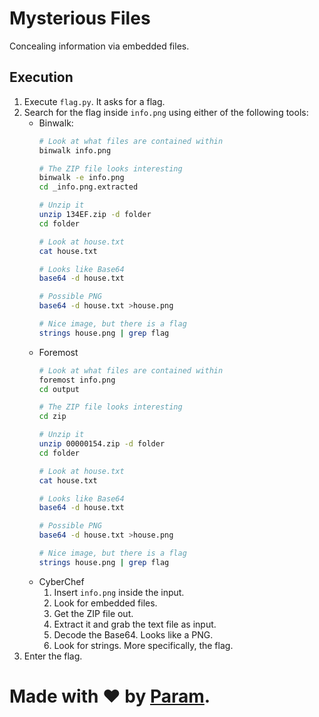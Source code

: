 # Mysterious Files
Concealing information via embedded files.

## Execution
1. Execute `flag.py`. It asks for a flag.
2. Search for the flag inside `info.png` using
   either of the following tools:
   - Binwalk:
     ```bash
     # Look at what files are contained within
     binwalk info.png

     # The ZIP file looks interesting
     binwalk -e info.png
     cd _info.png.extracted

     # Unzip it
     unzip 134EF.zip -d folder
     cd folder

     # Look at house.txt
     cat house.txt

     # Looks like Base64
     base64 -d house.txt

     # Possible PNG
     base64 -d house.txt >house.png

     # Nice image, but there is a flag
     strings house.png | grep flag
     ```
   - Foremost
     ```bash
     # Look at what files are contained within
     foremost info.png
     cd output

     # The ZIP file looks interesting
     cd zip

     # Unzip it
     unzip 00000154.zip -d folder
     cd folder

     # Look at house.txt
     cat house.txt

     # Looks like Base64
     base64 -d house.txt

     # Possible PNG
     base64 -d house.txt >house.png

     # Nice image, but there is a flag
     strings house.png | grep flag
     ```
   - CyberChef
     1. Insert `info.png` inside the input.
     2. Look for embedded files.
     3. Get the ZIP file out.
     4. Extract it and grab the text file as input.
     5. Decode the Base64. Looks like a PNG.
     6. Look for strings. More specifically, the flag.
3. Enter the flag.

# Made with ❤ by [Param](https://www.paramsid.com).
